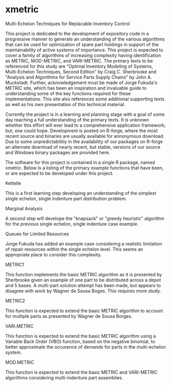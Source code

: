 # xmetric
Multi-Echelon Techniques for Replacable Inventory Control

This project is dedicated to the development of expository code in a progressive manner to generate an understanding of the various algorithms that can be used for optimization of spare part holdings in support of the maintainability of active systems of importance. This project is expected to cover a family of algorithms of increasing complexity having identification as METRIC, MOD-METRIC, and VARI-METRIC. The primary texts to be referenced for this study are "Optimal Inventory Modeling of Systems, Multi-Echelon Techniques, Second Edition" by Craig C. Sherbrooke and "Analysis and Algorithms for Service Parts Supply Chains" by John A. Muckstadt. Further, acknowledgement must be made of Jorge Fukuda's METRIC site, which has been an inspiration and invaluable guide to understanding some of the key functions required for these implementations. This site also references some additional supporting texts as well as his own presentation of this technical material.


Currently the project is in a learning and planning stage with a goal of some day reaching a full understanding of the primary texts. It is unknown whether this effort will ever lead to a comprehensive application framework; but, one could hope. Development is posted on R-forge, where the most recent source and binaries are usually available for annonymous download. Due to some unpredictabilitiy in the availability of our packages on R-forge an alternate download of nearly recent, but stable, versions of our source and Windows binary packages are provided here.


The software for this project is contained in a single R package, named xmetric. Below is a listing of the primary example functions that have been, or are expected to be developed under this project.


Kettelle 

This is a first learning step developing an understanding of the simplest single echelon, single indenture part distribution problem.


Marginal Analysis

A second step will develope the "knapsack" or "greedy heuristic" algorithm for the previous single echelon, single indenture case example.


Queues for Limited Resources

Jorge Fukuda has added an example case considering a realistic limitation of repair resources within the single echelon level. This seems an appropriate place to consider this complexity.


METRIC1

This function implements the basic METRIC algorithm as it is presented by Sherbrooke given an example of one part to be distributed across a depot and 5 bases. A multi-part solution attempt has been made, but appears to disagree with work by Wagner de Sousa Boges. This requires more study. 


METRIC2

This function is expected to extend the basic METRIC algorithm to account for multiple parts as presented by Wagner de Sousa Borges.


VARI.METRIC

This function is expected to extend the basic METRIC algorithm using a Variable Back Order (VBO) function, based on the negative binomial, to better approximate the occurence of demands for parts in the multi-echelon system.


MOD.METRIC

This function is expected to extend the basic METRIC and VARI-METRIC algorithms considering multi-indenture part assemblies.

